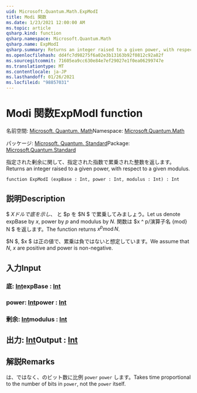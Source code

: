 ```yaml
---
uid: Microsoft.Quantum.Math.ExpModI
title: Modi 関数
ms.date: 1/23/2021 12:00:00 AM
ms.topic: article
qsharp.kind: function
qsharp.namespace: Microsoft.Quantum.Math
qsharp.name: ExpModI
qsharp.summary: Returns an integer raised to a given power, with respect to a given modulus.
ms.openlocfilehash: dd4fc7d98275f6a02e3b13163b92f0812c92a82f
ms.sourcegitcommit: 71605ea9cc630e84e7ef29027e1f0ea06299747e
ms.translationtype: MT
ms.contentlocale: ja-JP
ms.lasthandoff: 01/26/2021
ms.locfileid: "98857031"
---
```

# <a name="expmodi-function"></a><span data-ttu-id="90868-102">Modi 関数</span><span class="sxs-lookup"><span data-stu-id="90868-102">ExpModI function</span></span>

<span data-ttu-id="90868-103">名前空間: [Microsoft. Quantum. Math](xref:Microsoft.Quantum.Math)</span><span class="sxs-lookup"><span data-stu-id="90868-103">Namespace: [Microsoft.Quantum.Math](xref:Microsoft.Quantum.Math)</span></span>

<span data-ttu-id="90868-104">パッケージ: [Microsoft. Quantum. Standard](https://nuget.org/packages/Microsoft.Quantum.Standard)</span><span class="sxs-lookup"><span data-stu-id="90868-104">Package: [Microsoft.Quantum.Standard](https://nuget.org/packages/Microsoft.Quantum.Standard)</span></span>


<span data-ttu-id="90868-105">指定された剰余に関して、指定された指数で累乗された整数を返します。</span><span class="sxs-lookup"><span data-stu-id="90868-105">Returns an integer raised to a given power, with respect to a given modulus.</span></span>

```qsharp
function ExpModI (expBase : Int, power : Int, modulus : Int) : Int
```


## <a name="description"></a><span data-ttu-id="90868-106">説明</span><span class="sxs-lookup"><span data-stu-id="90868-106">Description</span></span>

<span data-ttu-id="90868-107">$ $X ドルで底を示し、$ と $p を $N $ で累乗してみましょう。</span><span class="sxs-lookup"><span data-stu-id="90868-107">Let us denote expBase by $x$, power by $p$ and modulus by $N$.</span></span>
<span data-ttu-id="90868-108">関数は $x ^ p/演算子名 {mod} N $ を返します。</span><span class="sxs-lookup"><span data-stu-id="90868-108">The function returns $x^p \operatorname{mod} N$.</span></span>

<span data-ttu-id="90868-109">$N $, $x $ は正の値で、累乗は負ではないと想定しています。</span><span class="sxs-lookup"><span data-stu-id="90868-109">We assume that $N$, $x$ are positive and power is non-negative.</span></span>

## <a name="input"></a><span data-ttu-id="90868-110">入力</span><span class="sxs-lookup"><span data-stu-id="90868-110">Input</span></span>

### <a name="expbase--int"></a><span data-ttu-id="90868-111">底: [Int](xref:microsoft.quantum.lang-ref.int)</span><span class="sxs-lookup"><span data-stu-id="90868-111">expBase : [Int](xref:microsoft.quantum.lang-ref.int)</span></span>




### <a name="power--int"></a><span data-ttu-id="90868-112">power: [Int](xref:microsoft.quantum.lang-ref.int)</span><span class="sxs-lookup"><span data-stu-id="90868-112">power : [Int](xref:microsoft.quantum.lang-ref.int)</span></span>




### <a name="modulus--int"></a><span data-ttu-id="90868-113">剰余: [Int](xref:microsoft.quantum.lang-ref.int)</span><span class="sxs-lookup"><span data-stu-id="90868-113">modulus : [Int](xref:microsoft.quantum.lang-ref.int)</span></span>





## <a name="output--int"></a><span data-ttu-id="90868-114">出力: [Int](xref:microsoft.quantum.lang-ref.int)</span><span class="sxs-lookup"><span data-stu-id="90868-114">Output : [Int](xref:microsoft.quantum.lang-ref.int)</span></span>



## <a name="remarks"></a><span data-ttu-id="90868-115">解説</span><span class="sxs-lookup"><span data-stu-id="90868-115">Remarks</span></span>

<span data-ttu-id="90868-116">は、ではなく、のビット数に比例 `power` `power` します。</span><span class="sxs-lookup"><span data-stu-id="90868-116">Takes time proportional to the number of bits in `power`, not the `power` itself.</span></span>